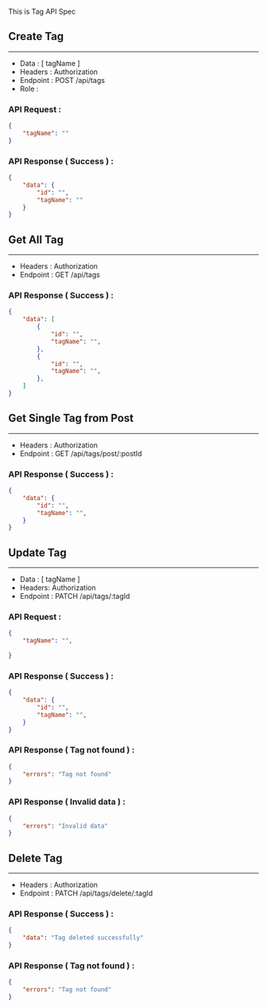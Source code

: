 This is Tag API Spec

## Create Tag 
---
- Data : [ tagName ]
- Headers : Authorization
- Endpoint : POST /api/tags
- Role : 

### API Request :
```json
{
	"tagName": ""
}
```

### API Response ( Success ) :
```json
{
	"data": {
		"id": "",
		"tagName": ""
	}
}
```

## Get All Tag
---
- Headers : Authorization
- Endpoint : GET /api/tags

### API Response ( Success ) :
```json
{
	"data": [
		{
			"id": "",
			"tagName": "",
		},
		{
			"id": "",
			"tagName": "",
		},	
	]
}

```

## Get Single Tag from Post 
---
- Headers : Authorization
- Endpoint : GET /api/tags/post/:postId

### API Response ( Success ) :
```json
{
	"data": {
		"id": "",
		"tagName": "",
	}
}
```

## Update Tag
---
- Data : [ tagName ]
- Headers: Authorization
- Endpoint : PATCH /api/tags/:tagId

### API Request :
```json
{
	"tagName": "",
	
}
```

### API Response ( Success ) :
```json
{
	"data": {
		"id": "",
		"tagName": "",
	}
}
```

### API Response ( Tag not found ) :
```json
{
	"errors": "Tag not found"
}
```

### API Response ( Invalid data ) :
```json
{
	"errors": "Invalid data"
}
```


## Delete Tag
---
- Headers : Authorization
- Endpoint : PATCH /api/tags/delete/:tagId

### API Response ( Success ) : 
```json
{
	"data": "Tag deleted successfully"
}
```

### API Response ( Tag not found ) :
```json
{
	"errors": "Tag not found"
}
```

